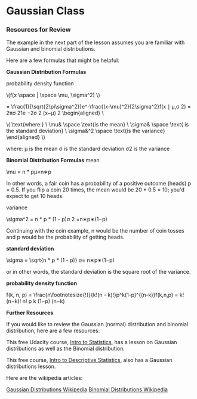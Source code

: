 # Gaussian Class

### Resources for Review

The example in the next part of the lesson assumes you are familiar with Gaussian and binomial distributions.

Here are a few formulas that might be helpful:

**Gaussian Distribution Formulas**

probability density function

\\(f(x \space | \space \mu, \sigma^2) \\)

= \frac{1}{\sqrt{2\pi\sigma^2}}e^-\frac{(x-\mu)^2}{2\sigma^2}f(x ∣ μ,σ 2) = 2πσ 21e −2σ 2 (x−μ) 2 \begin{aligned} \\ 

\\( \text{where:} \\ \mu& \space \text{is the mean} \\ \sigma& \space \text{ is the standard deviation} \\ \sigma&^2 \space \text{is the variance} \end{aligned} \\)


where:
μ is the mean 
σ is the standard deviation
σ2 is the variance
​	 
  

**Binomial Distribution Formulas**
mean

\mu = n * pμ=n∗p

In other words, a fair coin has a probability of a positive outcome (heads) p = 0.5. If you flip a coin 20 times, the mean would be 20 * 0.5 = 10; you'd expect to get 10 heads.

variance

\sigma^2 = n * p * (1 - p)σ 
2
 =n∗p∗(1−p)

Continuing with the coin example, n would be the number of coin tosses and p would be the probability of getting heads.

**standard deviation**

\sigma = \sqrt{n * p * (1 - p)} σ= n∗p∗(1−p)
​	 

or in other words, the standard deviation is the square root of the variance.

**probability density function**

f(k, n, p) = \frac{n\footnotesize{!}}{k!(n - k)!}p^k(1-p)^{(n-k)}f(k,n,p) = k!(n−k)! n! p k (1−p) (n−k)
 


**Further Resources**

If you would like to review the Gaussian (normal) distribution and binomial distribution, here are a few resources:

This free Udacity course, [Intro to Statistics](https://www.udacity.com/course/intro-to-statistics--st101), has a lesson on Gaussian distributions as well as the Binomial distribution.

This free course, [Intro to Descriptive Statistics](https://www.udacity.com/course/intro-to-descriptive-statistics--ud827), also has a Gaussian distributions lesson.

Here are the wikipedia articles:

[Gaussian Distributions Wikipedia](https://en.wikipedia.org/wiki/Normal_distribution)
[Binomial Distributions Wikipedia](https://en.wikipedia.org/wiki/Binomial_distribution)

